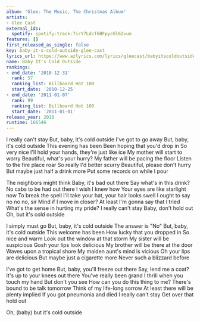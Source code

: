 ```yaml
---
album: 'Glee: The Music, The Christmas Album'
artists:
- Glee Cast
external_ids:
  spotify: spotify:track:7irY7Ldcf6BFpycGl62vum
features: []
first_released_as_single: false
key: baby-it-s-cold-outside-glee-cast
lyrics_url: https://www.azlyrics.com/lyrics/gleecast/babyitscoldoutside.html
name: Baby It's Cold Outside
rankings:
- end_date: '2010-12-31'
  rank: 57
  ranking_list: Billboard Hot 100
  start_date: '2010-12-25'
- end_date: '2011-01-07'
  rank: 99
  ranking_list: Billboard Hot 100
  start_date: '2011-01-01'
release_year: 2010
runtime: 166546
---
```

I really can't stay
But, baby, it's cold outside
I've got to go away
But, baby, it's cold outside
This evening has been
Been hoping that you'd drop in
So very nice
I'll hold your hands, they're just like ice
My mother will start to worry
Beautiful, what's your hurry?
My father will be pacing the floor
Listen to the fire place roar
So really I'd better scurry
Beautiful, please don't hurry
But maybe just half a drink more
Put some records on while I pour

The neighbors might think
Baby, it's bad out there
Say what's in this drink?
No cabs to be had out there
I wish I knew how
Your eyes are like starlight now
To break the spell
I'll take your hat, your hair looks swell
I ought to say no no no, sir
Mind if I move in closer?
At least I'm gonna say that I tried
What's the sense in hurting my pride?
I really can't stay
Baby, don't hold out
Oh, but it's cold outside

I simply must go
But, baby, it's cold outside
The answer is "No"
But, baby, it's cold outside
This welcome has been
How lucky that you dropped in
So nice and warm
Look out the window at that storm
My sister will be suspicious
Gosh your lips look delicious
My brother will be there at the door
Waves upon a tropical shore
My maiden aunt's mind is vicious
Oh your lips are delicious
But maybe just a cigarette more
Never such a blizzard before

I've got to get home
But, baby, you'll freeze out there
Say, lend me a coat?
It's up to your knees out there
You've really been grand
I thrill when you touch my hand
But don't you see
How can you do this thing to me?
There's bound to be talk tomorrow
Think of my life-long sorrow
At least there will be plenty implied
If you got pneumonia and died
I really can't stay
Get over that hold out

Oh, (baby) but it's cold outside
